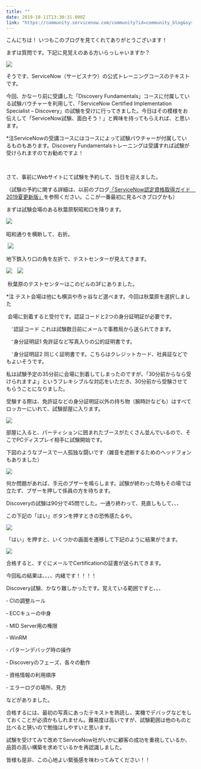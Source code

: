 ```yaml
---
title: ""
date: 2019-10-11T13:30:31.000Z
link: "https://community.servicenow.com/community?id=community_blog&sys_id=a9444be7db58c814f7fca851ca96196a"
---
```

<p>こんにちは&#xff01; いつもこのブログを見てくれてありがとうございます&#xff01;</p>
<p>まずは質問です。下記に見覚えのある方いらっしゃいますか&#xff1f;</p>
<p><img src="https://community.servicenow.com/39534bafdb18c814f7fca851ca96192a.iix" /></p>
<p>そうです、ServiceNow&#xff08;サービスナウ&#xff09;の公式トレーニングコースのテキストです。</p>
<p>今回、かなーり前に受講した「Discovery Fundamentals」コースに付属している試験バウチャーを利用して、「ServiceNow Certified Implementation Specialist – Discovery」の試験を受けに行ってきました。今日はその模様をお伝えして「ServiceNow試験、面白そう&#xff01;」と興味を持ってもらえれば、と思います。</p>
<p>*注ServiceNowの受講コースにはコースによって試験バウチャーが付属しているものもあります。Discovery Fundamentalsトレーニングは受講すれば試験が受けられますのでお勧めですよ&#xff01;</p>
<p> </p>
<p>さて、事前にWebサイトにて試験を予約して、当日を迎えました。</p>
<p>&#xff08;試験の予約に関する詳細は、以前のブログ<a href="https://community.servicenow.com/community?id&#61;community_blog&amp;sys_id&#61;2c79ebebdb16af00f0612183ca961970" rel="nofollow">「ServiceNow認定資格取得ガイド　2019夏更新版」</a>を参照ください。ここが一番最初に見るべきブログかも&#xff09;</p>
<p>まずは試験会場のある秋葉原駅昭和口を降ります。</p>
<p><img src="https://community.servicenow.com/3ab30f23db58c814f7fca851ca9619e6.iix" /> </p>
<p>昭和通りを横断して、右折。</p>
<p> <img src="https://community.servicenow.com/acc34f63db58c814f7fca851ca961985.iix" /></p>
<p>地下鉄入り口の角を左折で、テストセンターが見えてきます。</p>
<p><img src="https://community.servicenow.com/9fc303a3db58c814f7fca851ca961925.iix" />　<img src="https://community.servicenow.com/7cd3cf63db58c814f7fca851ca96196c.iix" /></p>
<p> 秋葉原のテストセンターはこのビルの3Fにありました。</p>
<p>*注 テスト会場は他にも横浜や市ヶ谷など選べます。今回は秋葉原を選択しました</p>
<p> 会場に到着すると受付です。認証コードと2つの身分証明証が必要です。</p>
<p>　⁻認証コード これは試験数日前にメールで事務局から送られてきます。</p>
<p>　⁻身分証明証1 免許証など写真入りの公的証明書です。</p>
<p>　⁻身分証明証2 同じく証明書です。こちらはクレジットカード、社員証などでもよいそうです。</p>
<p>私は試験予定の35分前に会場に到着してしまったのですが、「30分前からなら受けられますよ」というフレキシブルな対応をいただき、30分前から受験させてもらうことになりました。</p>
<p>受験する際は、免許証などの身分証明証以外の持ち物&#xff08;腕時計なども&#xff09;はすべてロッカーにいれて、試験部屋に入ります。</p>
<p><img src="https://community.servicenow.com/14f303e3db58c814f7fca851ca96192d.iix" /></p>
<p>部屋に入ると、パーティションに囲まれたブースがたくさん並んでいるので、そこでPCディスプレイ相手に試験開始です。</p>
<p>下図のようなブースで一人孤独な闘いです&#xff08;雑音を遮断するためのヘッドフォンもありました&#xff09;</p>
<p><img src="https://community.servicenow.com/14144f67db58c814f7fca851ca961917.iix" /></p>
<p>何か問題があれば、手元のブザーを鳴らします。試験が終わった時もその場では立たず、ブザーを押して係員の方を待ちます。</p>
<p>Discoveryの試験は90分で45問でした。一通り終わって、見直しもして、、、</p>
<p>この下記の「はい」ボタンを押すときの恐怖感たるや。</p>
<p><img src="https://community.servicenow.com/5d240ba7db58c814f7fca851ca961907.iix" /></p>
<p>「はい」を押すと、いくつかの画面を遷移して下記のように結果がでます。</p>
<p><img src="https://community.servicenow.com/94344fa7db58c814f7fca851ca96195d.iix" /></p>
<p>合格すると、すぐにメールでCertificationの証書が送られてきます。</p>
<p>今回私の結果は、、、、内緒です&#xff01;&#xff01;&#xff01;&#xff01;</p>
<p>Discovery試験、かなり難しかったです。覚えている範囲ですと、、、</p>
<p>‐ CIの調整ルール</p>
<p>‐ ECCキューの中身</p>
<p>‐ MID Server用の権限</p>
<p>‐ WinRM</p>
<p>‐ パターンデバッグ時の操作</p>
<p>‐ Discoveryのフェーズ、各々の動作</p>
<p>‐ 資格情報の利用順序</p>
<p>‐ エラーログの場所、見方</p>
<p>などがありました。</p>
<p>合格するには、最初の写真にあったテキストを熟読し、実機でデバッグなどをしておくことが必須かもしれません。難易度は高いですが、試験範囲は他のものと比べると狭いので勉強はしやすいと思います。</p>
<p>試験を受けてみて改めてServiceNow社がいかに顧客の成功を重視しているか、品質の高い構築を求めているかを再認識しました。</p>
<p>皆様も是非、この心地よい緊張感を味わってみてください&#xff01;&#xff01;</p>
